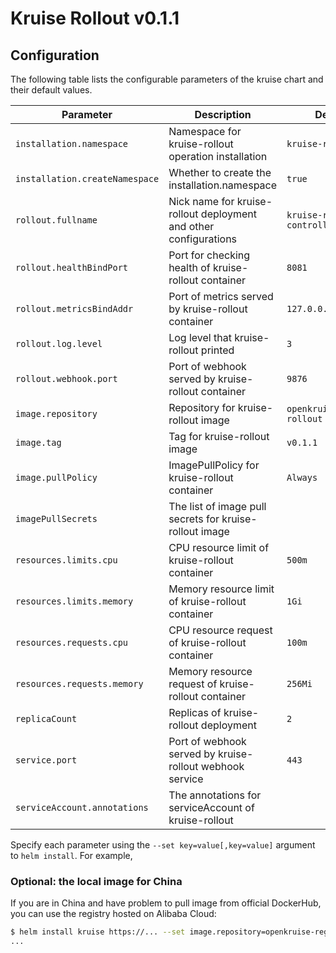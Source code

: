 # Kruise Rollout v0.1.1

## Configuration

The following table lists the configurable parameters of the kruise chart and their default values.

| Parameter                        | Description                                                      | Default                             |
|----------------------------------|------------------------------------------------------------------|-------------------------------------|
| `installation.namespace`         | Namespace for kruise-rollout operation installation              | `kruise-rollout`                    |
| `installation.createNamespace`   | Whether to create the installation.namespace                     | `true`                              |
| `rollout.fullname`               | Nick name for kruise-rollout deployment and other configurations | `kruise-rollout-controller-manager` |
| `rollout.healthBindPort`         | Port for checking health of kruise-rollout container             | `8081`                              |
| `rollout.metricsBindAddr`        | Port of metrics served by kruise-rollout container               | `127.0.0.1:8080`                    |
| `rollout.log.level`              | Log level that kruise-rollout printed                            | `3`                                 |
| `rollout.webhook.port`           | Port of webhook served by kruise-rollout container               | `9876`                              |
| `image.repository`               | Repository for kruise-rollout image                              | `openkruise/kruise-rollout`         |
| `image.tag`                      | Tag for kruise-rollout image                                     | `v0.1.1`                            |
| `image.pullPolicy`               | ImagePullPolicy for kruise-rollout container                     | `Always`                            |
| `imagePullSecrets`               | The list of image pull secrets for kruise-rollout image          | ` `                                 |
| `resources.limits.cpu`           | CPU resource limit of kruise-rollout container                   | `500m`                              |
| `resources.limits.memory`        | Memory resource limit of kruise-rollout container                | `1Gi`                               |
| `resources.requests.cpu`         | CPU resource request of kruise-rollout container                 | `100m`                              |
| `resources.requests.memory`      | Memory resource request of kruise-rollout container              | `256Mi`                             |
| `replicaCount`                   | Replicas of kruise-rollout deployment                            | `2`                                 |
| `service.port`                   | Port of webhook served by kruise-rollout webhook service         | `443`                               |
| `serviceAccount.annotations`     | The annotations for serviceAccount of kruise-rollout             | ` `                                 |

Specify each parameter using the `--set key=value[,key=value]` argument to `helm install`. For example,

### Optional: the local image for China

If you are in China and have problem to pull image from official DockerHub, you can use the registry hosted on Alibaba Cloud:

```bash
$ helm install kruise https://... --set image.repository=openkruise-registry.cn-shanghai.cr.aliyuncs.com/openkruise/kruise-rollout
...
```
